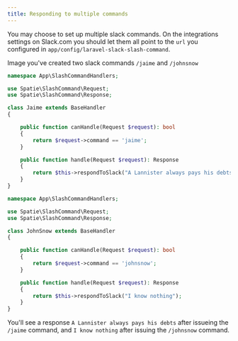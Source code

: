 ```yaml
---
title: Responding to multiple commands
---
```


You may choose to set up multiple slack commands. On the integrations settings on Slack.com you should let them all point to the `url` you configured in `app/config/laravel-slack-slash-command`.

Image you've created two slack commands `/jaime` and `/johnsnow`

```php
namespace App\SlashCommandHandlers;

use Spatie\SlashCommand\Request;
use Spatie\SlashCommand\Response;

class Jaime extends BaseHandler
{

    public function canHandle(Request $request): bool
    {
        return $request->command == 'jaime';
    }

    public function handle(Request $request): Response
    {
        return $this->respondToSlack("A Lannister always pays his debts");
    }
}
```

```php
namespace App\SlashCommandHandlers;

use Spatie\SlashCommand\Request;
use Spatie\SlashCommand\Response;

class JohnSnow extends BaseHandler
{

    public function canHandle(Request $request): bool
    {
        return $request->command == 'johnsnow';
    }

    public function handle(Request $request): Response
    {
        return $this->respondToSlack("I know nothing");
    }
}
```

You'll see a response `A Lannister always pays his debts` after issueing the `/jaime` command, and `I know nothing` after issuing the `/johnsnow` command.